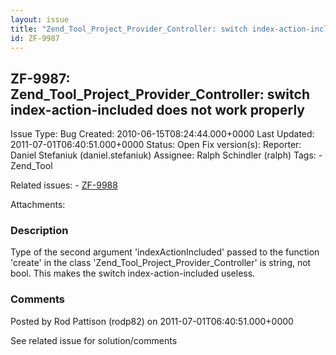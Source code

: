 ```yaml
---
layout: issue
title: "Zend_Tool_Project_Provider_Controller: switch index-action-included does not work properly"
id: ZF-9987
---
```


ZF-9987: Zend\_Tool\_Project\_Provider\_Controller: switch index-action-included does not work properly
-------------------------------------------------------------------------------------------------------

 Issue Type: Bug Created: 2010-06-15T08:24:44.000+0000 Last Updated: 2011-07-01T06:40:51.000+0000 Status: Open Fix version(s): 
 Reporter:  Daniel Stefaniuk (daniel.stefaniuk)  Assignee:  Ralph Schindler (ralph)  Tags: - Zend\_Tool
 
 Related issues: - [ZF-9988](/issues/browse/ZF-9988)
 
 Attachments: 
### Description

Type of the second argument 'indexActionIncluded' passed to the function 'create' in the class 'Zend\_Tool\_Project\_Provider\_Controller' is string, not bool. This makes the switch index-action-included useless.

 

 

### Comments

Posted by Rod Pattison (rodp82) on 2011-07-01T06:40:51.000+0000

See related issue for solution/comments

 

 
